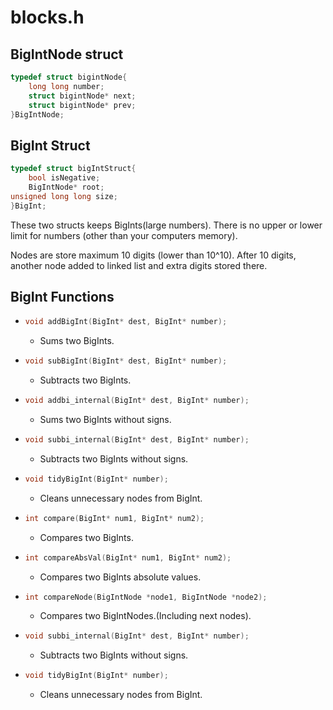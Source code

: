 # blocks.h

## BigIntNode struct

```c
typedef struct bigintNode{
    long long number;
    struct bigintNode* next;
    struct bigintNode* prev;
}BigIntNode;
```

## BigInt Struct

```c
typedef struct bigIntStruct{
    bool isNegative;
    BigIntNode* root;
unsigned long long size;
}BigInt;
```

These two structs keeps BigInts(large numbers). There is no upper or lower limit for numbers
(other than your computers memory).

Nodes are store maximum 10 digits (lower than 10^10). After 10 digits, another node added to linked list and
extra digits stored there.

## BigInt Functions

* ```c 
  void addBigInt(BigInt* dest, BigInt* number);
  ```
    * Sums two BigInts.

* ```c 
  void subBigInt(BigInt* dest, BigInt* number);
  ```
    * Subtracts two BigInts.

* ```c 
  void addbi_internal(BigInt* dest, BigInt* number);
  ```
    * Sums two BigInts without signs.

* ```c 
  void subbi_internal(BigInt* dest, BigInt* number);
  ```
    * Subtracts two BigInts without signs.

* ```c 
  void tidyBigInt(BigInt* number);
  ```
    * Cleans unnecessary nodes from BigInt.

* ```c 
  int compare(BigInt* num1, BigInt* num2);
  ```
  * Compares two BigInts.

* ```c 
  int compareAbsVal(BigInt* num1, BigInt* num2);
  ```
  * Compares two BigInts absolute values.

* ```c 
  int compareNode(BigIntNode *node1, BigIntNode *node2);
  ```
  * Compares two BigIntNodes.(Including next nodes).

* ```c 
  void subbi_internal(BigInt* dest, BigInt* number);
  ```
  * Subtracts two BigInts without signs.

* ```c 
  void tidyBigInt(BigInt* number);
  ```
  * Cleans unnecessary nodes from BigInt.